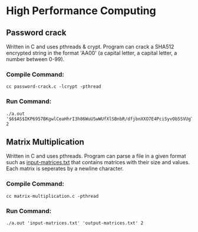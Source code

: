 # High Performance Computing

## Password crack

Written in C and uses pthreads & crypt. Program can crack a SHA512 encrypted string in the format 'AA00' (a capital letter, a capital letter, a number between 0-99).

### Compile Command:
```
cc password-crack.c -lcrypt -pthread
```

### Run Command:
```
./a.out '$6$AS$IKP6957BKgwlCeaHhrI3h86WuUSwWUfXlSBnbR/dfjbnXXO7E4PciSyvOb5SVUgTRvaB.tX4SuAtj1qgyo/AA.' 2
```

## Matrix Multiplication

Written in C and uses pthreads. Program can parse a file in a given format such as [input-matrices.txt](./HighPerformanceComputing/MatrixMultiplication/input-matrices.txt) that contains matrices with their size and values. Each matrix is seperates by a newline character.

### Compile Command:
```
cc matrix-multiplication.c -pthread
```

### Run Command:
```
./a.out 'input-matrices.txt' 'output-matrices.txt' 2
```